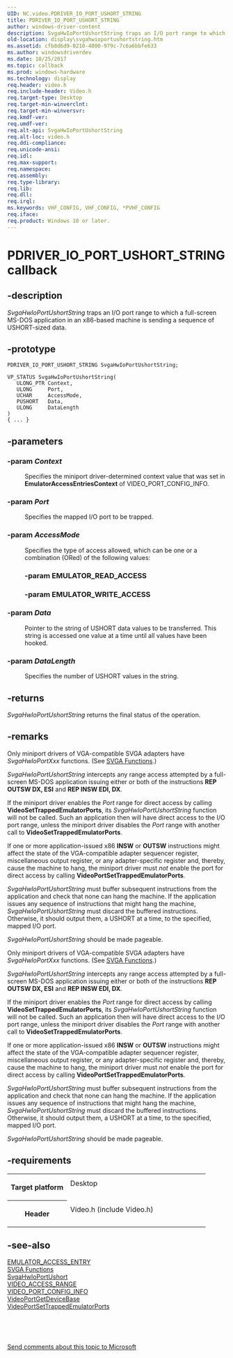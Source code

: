 ```yaml
---
UID: NC.video.PDRIVER_IO_PORT_USHORT_STRING
title: PDRIVER_IO_PORT_USHORT_STRING
author: windows-driver-content
description: SvgaHwIoPortUshortString traps an I/O port range to which a full-screen MS-DOS application in an x86-based machine is sending a sequence of USHORT-sized data.
old-location: display\svgahwioportushortstring.htm
ms.assetid: cfb8d6d9-0210-4800-979c-7c6a6bbfe633
ms.author: windowsdriverdev
ms.date: 10/25/2017
ms.topic: callback
ms.prod: windows-hardware
ms.technology: display
req.header: video.h
req.include-header: Video.h
req.target-type: Desktop
req.target-min-winverclnt: 
req.target-min-winversvr: 
req.kmdf-ver: 
req.umdf-ver: 
req.alt-api: SvgaHwIoPortUshortString
req.alt-loc: video.h
req.ddi-compliance: 
req.unicode-ansi: 
req.idl: 
req.max-support: 
req.namespace: 
req.assembly: 
req.type-library: 
req.lib: 
req.dll: 
req.irql: 
ms.keywords: VHF_CONFIG, VHF_CONFIG, *PVHF_CONFIG
req.iface: 
req.product: Windows 10 or later.
---
```


# PDRIVER_IO_PORT_USHORT_STRING callback



## -description
<p><i>SvgaHwIoPortUshortString</i> traps an I/O port range to which a full-screen MS-DOS application in an x86-based machine is sending a sequence of USHORT-sized data.</p>


## -prototype

````
PDRIVER_IO_PORT_USHORT_STRING SvgaHwIoPortUshortString;

VP_STATUS SvgaHwIoPortUshortString(
   ULONG_PTR Context,
   ULONG     Port,
   UCHAR     AccessMode,
   PUSHORT   Data,
   ULONG     DataLength
)
{ ... }
````


## -parameters
<dl>

### -param <i>Context</i> 

<dd>
<p>Specifies the miniport driver-determined context value that was set in <b>EmulatorAccessEntriesContext</b> of VIDEO_PORT_CONFIG_INFO.</p>
</dd>

### -param <i>Port</i> 

<dd>
<p>Specifies the mapped I/O port to be trapped.</p>
</dd>

### -param <i>AccessMode</i> 

<dd>
<p>Specifies the type of access allowed, which can be one or a combination (ORed) of the following values:</p>
<p>
<dl>

### -param EMULATOR_READ_ACCESS


### -param EMULATOR_WRITE_ACCESS

</dl>
</p>
</dd>

### -param <i>Data</i> 

<dd>
<p>Pointer to the string of USHORT data values to be transferred. This string is accessed one value at a time until all values have been hooked.</p>
</dd>

### -param <i>DataLength</i> 

<dd>
<p>Specifies the number of USHORT values in the string.</p>
</dd>
</dl>

## -returns
<p><i>SvgaHwIoPortUshortString</i> returns the final status of the operation.</p>

## -remarks
<p>Only miniport drivers of VGA-compatible SVGA adapters have <i>SvgaHwIoPortXxx</i> functions. (See <a href="https://msdn.microsoft.com/library/windows/hardware/ff569908">SVGA Functions</a>.)</p>

<p><i>SvgaHwIoPortUshortString</i> intercepts any range access attempted by a full-screen MS-DOS application issuing either or both of the instructions <b>REP OUTSW DX, ESI</b> and <b>REP INSW EDI, DX</b>.</p>

<p>If the miniport driver enables the <i>Port</i> range for direct access by calling <b>VideoSetTrappedEmulatorPorts</b>, its <i>SvgaHwIoPortUshortString</i> function will not be called. Such an application then will have direct access to the I/O port range, unless the miniport driver disables the <i>Port</i> range with another call to <b>VideoSetTrappedEmulatorPorts</b>.</p>

<p>If one or more application-issued x86 <b>INSW</b> or <b>OUTSW</b> instructions might affect the state of the VGA-compatible adapter sequencer register, miscellaneous output register, or any adapter-specific register and, thereby, cause the machine to hang, the miniport driver must <i>not</i> enable the port for direct access by calling <b>VideoPortSetTrappedEmulatorPorts</b>.</p>

<p><i>SvgaHwIoPortUshortString</i> must buffer subsequent instructions from the application and check that none can hang the machine. If the application issues any sequence of instructions that might hang the machine, <i>SvgaHwIoPortUshortString</i> must discard the buffered instructions. Otherwise, it should output them, a USHORT at a time, to the specified, mapped I/O port.</p>

<p><i>SvgaHwIoPortUshortString</i> should be made pageable.</p>

<p>Only miniport drivers of VGA-compatible SVGA adapters have <i>SvgaHwIoPortXxx</i> functions. (See <a href="https://msdn.microsoft.com/library/windows/hardware/ff569908">SVGA Functions</a>.)</p>

<p><i>SvgaHwIoPortUshortString</i> intercepts any range access attempted by a full-screen MS-DOS application issuing either or both of the instructions <b>REP OUTSW DX, ESI</b> and <b>REP INSW EDI, DX</b>.</p>

<p>If the miniport driver enables the <i>Port</i> range for direct access by calling <b>VideoSetTrappedEmulatorPorts</b>, its <i>SvgaHwIoPortUshortString</i> function will not be called. Such an application then will have direct access to the I/O port range, unless the miniport driver disables the <i>Port</i> range with another call to <b>VideoSetTrappedEmulatorPorts</b>.</p>

<p>If one or more application-issued x86 <b>INSW</b> or <b>OUTSW</b> instructions might affect the state of the VGA-compatible adapter sequencer register, miscellaneous output register, or any adapter-specific register and, thereby, cause the machine to hang, the miniport driver must <i>not</i> enable the port for direct access by calling <b>VideoPortSetTrappedEmulatorPorts</b>.</p>

<p><i>SvgaHwIoPortUshortString</i> must buffer subsequent instructions from the application and check that none can hang the machine. If the application issues any sequence of instructions that might hang the machine, <i>SvgaHwIoPortUshortString</i> must discard the buffered instructions. Otherwise, it should output them, a USHORT at a time, to the specified, mapped I/O port.</p>

<p><i>SvgaHwIoPortUshortString</i> should be made pageable.</p>

## -requirements
<table>
<tr>
<th width="30%">
<p>Target platform</p>
</th>
<td width="70%">
<dl>
<dt>Desktop</dt>
</dl>
</td>
</tr>
<tr>
<th width="30%">
<p>Header</p>
</th>
<td width="70%">
<dl>
<dt>Video.h (include Video.h)</dt>
</dl>
</td>
</tr>
</table>

## -see-also
<dl>
<dt>
<a href="https://msdn.microsoft.com/library/windows/hardware/ff564131">EMULATOR_ACCESS_ENTRY</a>
</dt>
<dt>
<a href="https://msdn.microsoft.com/library/windows/hardware/ff569908">SVGA Functions</a>
</dt>
<dt>
<a href="https://msdn.microsoft.com/304656b4-ebbe-4cb1-8735-2e03bec71f9f">SvgaHwIoPortUshort</a>
</dt>
<dt>
<a href="https://msdn.microsoft.com/library/windows/hardware/ff570498">VIDEO_ACCESS_RANGE</a>
</dt>
<dt>
<a href="https://msdn.microsoft.com/library/windows/hardware/ff570531">VIDEO_PORT_CONFIG_INFO</a>
</dt>
<dt>
<a href="https://msdn.microsoft.com/library/windows/hardware/ff570310">VideoPortGetDeviceBase</a>
</dt>
<dt>
<a href="https://msdn.microsoft.com/library/windows/hardware/ff570366">VideoPortSetTrappedEmulatorPorts</a>
</dt>
</dl>
<p> </p>
<p> </p>
<p><a href="mailto:wsddocfb@microsoft.com?subject=Documentation%20feedback [display\display]:%20PDRIVER_IO_PORT_USHORT_STRING callback function%20 RELEASE:%20(10/25/2017)&amp;body=%0A%0APRIVACY STATEMENT%0A%0AWe use your feedback to improve the documentation. We don't use your email address for any other purpose, and we'll remove your email address from our system after the issue that you're reporting is fixed. While we're working to fix this issue, we might send you an email message to ask for more info. Later, we might also send you an email message to let you know that we've addressed your feedback.%0A%0AFor more info about Microsoft's privacy policy, see http://privacy.microsoft.com/en-us/default.aspx." title="Send comments about this topic to Microsoft">Send comments about this topic to Microsoft</a></p>
